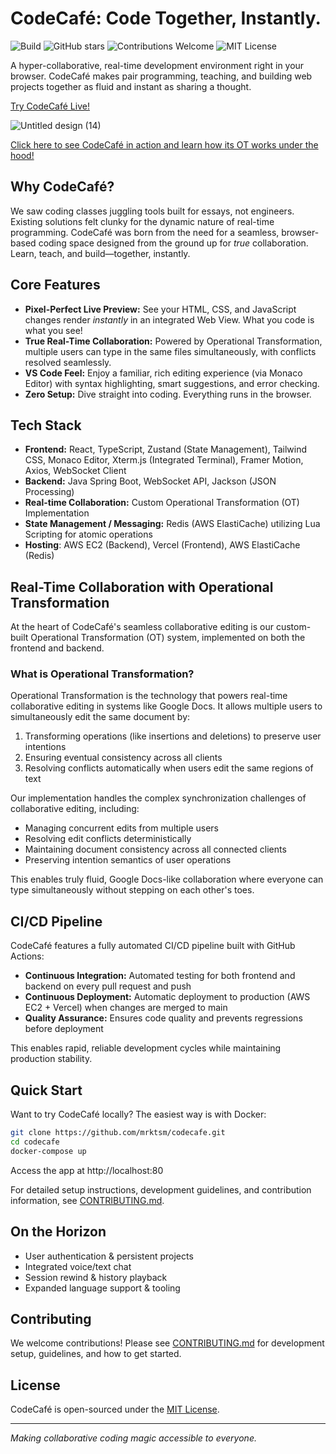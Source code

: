 # CodeCafé: Code Together, Instantly.

![Build](https://img.shields.io/github/actions/workflow/status/mrktsm/codecafe/ci.yml?branch=main&label=build&style=for-the-badge&logo=github)
![GitHub stars](https://img.shields.io/github/stars/mrktsm/codecafe?style=for-the-badge&logo=github&cacheSeconds=60)
![Contributions Welcome](https://img.shields.io/badge/contributions-welcome-brightgreen?style=for-the-badge)
![MIT License](https://img.shields.io/github/license/mrktsm/codecafe?style=for-the-badge&label=license)

A hyper-collaborative, real-time development environment right in your browser. CodeCafé makes pair programming, teaching, and building web projects together as fluid and instant as sharing a thought.

[Try CodeCafé Live!](https://codecafe.app/)

<!--
![image](https://github.com/user-attachments/assets/68590a84-a055-4876-8c66-8f446f83c038)
![Untitled design (12)](https://github.com/user-attachments/assets/4f1ed970-97d9-430c-89ba-a91f1ec17be4)
-->

![Untitled design (14)](https://github.com/user-attachments/assets/3f6875ac-58eb-4a57-8365-778e5a774304)

[Click here to see CodeCafé in action and learn how its OT works under the hood!](https://www.youtube.com/watch?v=NRYpmEbF7lk)

## Why CodeCafé?

We saw coding classes juggling tools built for essays, not engineers. Existing solutions felt clunky for the dynamic nature of real-time programming. CodeCafé was born from the need for a seamless, browser-based coding space designed from the ground up for _true_ collaboration. Learn, teach, and build—together, instantly.

## Core Features

- **Pixel-Perfect Live Preview:** See your HTML, CSS, and JavaScript changes render _instantly_ in an integrated Web View. What you code is what you see!
- **True Real-Time Collaboration:** Powered by Operational Transformation, multiple users can type in the same files simultaneously, with conflicts resolved seamlessly.
- **VS Code Feel:** Enjoy a familiar, rich editing experience (via Monaco Editor) with syntax highlighting, smart suggestions, and error checking.
- **Zero Setup:** Dive straight into coding. Everything runs in the browser.

## Tech Stack

- **Frontend:** React, TypeScript, Zustand (State Management), Tailwind CSS, Monaco Editor, Xterm.js (Integrated Terminal), Framer Motion, Axios, WebSocket Client
- **Backend:** Java Spring Boot, WebSocket API, Jackson (JSON Processing)
- **Real-time Collaboration:** Custom Operational Transformation (OT) Implementation
- **State Management / Messaging:** Redis (AWS ElastiCache) utilizing Lua Scripting for atomic operations
- **Hosting**: AWS EC2 (Backend), Vercel (Frontend), AWS ElastiCache (Redis)

## Real-Time Collaboration with Operational Transformation

At the heart of CodeCafé's seamless collaborative editing is our custom-built Operational Transformation (OT) system, implemented on both the frontend and backend.

### What is Operational Transformation?

Operational Transformation is the technology that powers real-time collaborative editing in systems like Google Docs. It allows multiple users to simultaneously edit the same document by:

1. Transforming operations (like insertions and deletions) to preserve user intentions
2. Ensuring eventual consistency across all clients
3. Resolving conflicts automatically when users edit the same regions of text

Our implementation handles the complex synchronization challenges of collaborative editing, including:

- Managing concurrent edits from multiple users
- Resolving edit conflicts deterministically
- Maintaining document consistency across all connected clients
- Preserving intention semantics of user operations

This enables truly fluid, Google Docs-like collaboration where everyone can type simultaneously without stepping on each other's toes.

## CI/CD Pipeline

CodeCafé features a fully automated CI/CD pipeline built with GitHub Actions:

- **Continuous Integration:** Automated testing for both frontend and backend on every pull request and push
- **Continuous Deployment:** Automatic deployment to production (AWS EC2 + Vercel) when changes are merged to main
- **Quality Assurance:** Ensures code quality and prevents regressions before deployment

This enables rapid, reliable development cycles while maintaining production stability.

## Quick Start

Want to try CodeCafé locally? The easiest way is with Docker:

```bash
git clone https://github.com/mrktsm/codecafe.git
cd codecafe
docker-compose up
```

Access the app at http://localhost:80

For detailed setup instructions, development guidelines, and contribution information, see [CONTRIBUTING.md](CONTRIBUTING.md).

## On the Horizon

- User authentication & persistent projects
- Integrated voice/text chat
- Session rewind & history playback
- Expanded language support & tooling

## Contributing

We welcome contributions! Please see [CONTRIBUTING.md](CONTRIBUTING.md) for development setup, guidelines, and how to get started.

## License

CodeCafé is open-sourced under the [MIT License](https://opensource.org/licenses/MIT).

---

_Making collaborative coding magic accessible to everyone._
